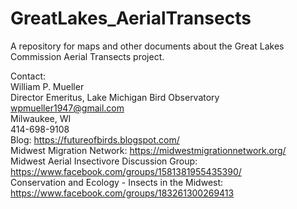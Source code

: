 # GreatLakes_AerialTransects
A repository for maps and other documents about the Great Lakes Commission Aerial Transects project.

Contact:   
William P. Mueller   
Director Emeritus, Lake Michigan Bird Observatory   
wpmueller1947@gmail.com   
Milwaukee, WI   
414-698-9108   
Blog: https://futureofbirds.blogspot.com/   
Midwest Migration Network: https://midwestmigrationnetwork.org/   
Midwest Aerial Insectivore Discussion Group: https://www.facebook.com/groups/1581381955435390/   
Conservation and Ecology - Insects in the Midwest: https://www.facebook.com/groups/183261300269413   
